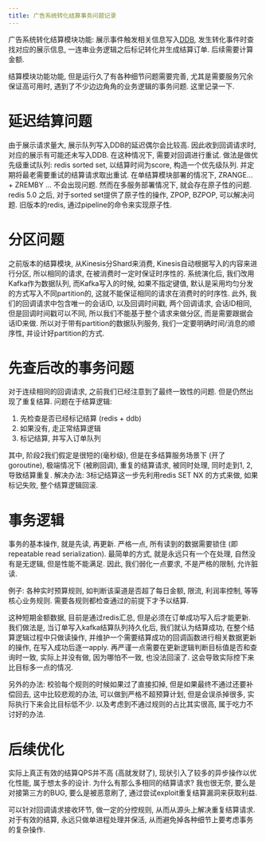 ```yaml
---
title: 广告系统转化结算事务问题记录
---
```



广告系统转化结算模块功能: 展示事件触发相关信息写入[DDB](2017-02-28-ads-kv-ddb.md), 发生转化事件时查找对应的展示信息, 一连串业务逻辑之后标记转化并生成结算订单. 后续需要计算金额.

结算模块功能功能, 但是运行久了有各种细节问题需要完善, 尤其是需要服务冗余保证高可用时, 遇到了不少边边角角的业务逻辑的事务问题. 这里记录一下.

# 延迟结算问题

由于展示请求量大, 展示队列写入DDB的延迟偶尔会比较高. 因此收到回调请求时, 对应的展示有可能还未写入DDB. 在这种情况下, 需要对回调进行重试.
做法是做优先级重试队列: redis sorted set, 以结算时间为score, 构造一个优先级队列. 并定期将最老需要重试的结算请求取出重试.
在单结算模块部署的情况下, ZRANGE... + ZREMBY ... 不会出现问题. 然而在多服务部署情况下, 就会存在原子性的问题.
redis 5.0 之后, 对于sorted set提供了原子性的操作, ZPOP, BZPOP, 可以解决问题. 旧版本的redis, 通过pipeline的命令来实现原子性.

# 分区问题

之前版本的结算模块, 从Kinesis分Shard来消费, Kinesis自动根据写入的内容来进行分区, 所以相同的请求, 在被消费时一定时保证时序性的.
系统演化后, 我们改用Kafka作为数据队列, 而Kafka写入的时候, 如果不指定键值, 默认是采用均匀分发的方式写入不同partition的, 这就不能保证相同的请求在消费时的时序性.
此外, 我们的回调请求中包含唯一的会话ID, 以及回调时间戳, 两个回调请求, 会话ID相同, 但是回调时间戳可以不同, 所以我们不能基于整个请求来做分区, 而是需要跟据会话ID来做.
所以对于带有partition的数据队列服务, 我们一定要明确时间/消息的顺序性, 并设计好partition的方式.

# 先查后改的事务问题

对于连续相同的回调请求, 之前我们已经注意到了最终一致性的问题. 但是仍然出现了重复结算.
问题在于结算逻辑:
1. 先检查是否已经标记结算 (redis + ddb)
2. 如果没有, 走正常结算逻辑
3. 标记结算, 并写入订单队列

其中, 阶段2我们假定是很短的(毫秒级), 但是在多结算服务场景下 (开了goroutine), 极端情况下 (被刷回调), 重复的结算请求, 被同时处理, 同时走到1, 2, 导致结算重复.
解决办法: 3标记结算这一步先利用redis SET NX 的方式来做, 如果标记失败, 整个结算逻辑回滚.

# 事务逻辑

事务的基本操作, 就是先读, 再更新. 严格一点, 所有读到的数据需要锁住 (即repeatable read serialization).
最简单的方式, 就是永远只有一个在处理, 自然没有是无逻辑, 但是性能不能满足.
因此, 我们弱化一点要求, 不是严格的限制, 允许脏读.

例子: 各种实时预算规则, 如判断该渠道是否超了每日金额, 限流, 利润率控制, 等等核心业务规则.
需要各规则都检查通过的前提下才予以结算.

这种短期金额数据, 目前是通过redis汇总, 但是必须在订单成功写入后才能更新.
我们做法是, 当订单写入kafka结算队列持久化后, 我们就认为结算成功, 在整个结算逻辑过程中只做读操作, 并维护一个需要结算成功的回调函数进行相关数据更新的操作, 在写入成功后逐一apply.
再严谨一点需要在更新逻辑判断目标值是否和查询时一致, 实际上并没有做, 因为哪怕不一致, 也没法回滚了. 这会导致实际控下来比目标多一点的情况.

另外的办法: 校验每个规则的时候如果过了直接扣掉, 但是如果最终不通过还要补偿回去, 这中比较悲观的办法, 可以做到严格不超预算计划, 但是会误杀掉很多, 实际执行下来会比目标低不少.
以及考虑到不通过规则的占比其实很高, 属于吃力不讨好的办法.

# 后续优化

实际上真正有效的结算QPS并不高 (高就发财了), 现状引入了较多的异步操作以优化性能, 属于想太多的设计.
为什么有那么多相同的结算请求? 我也很无奈, 要么是对接第三方的BUG, 要么是被恶意刷了, 通过尝试exploit重复结算漏洞来获取利益.

可以针对回调请求接收环节, 做一定的分控规则, 从而从源头上解决重复结算请求.
对于有效的结算, 永远只做单进程处理并保活, 从而避免掉各种细节上要考虑事务的复杂操作.